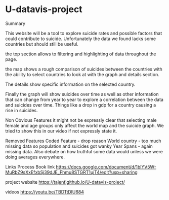 # U-datavis-project

Summary

This website will be a tool to explore suicide rates and possible factors that could contribute to suicide. Unfortunately the data we found lacks some countries but should still be useful.

the top section allows to filtering and highlighting of data throughout the page.

the map shows a rough comparison of suicides between the countries with the ability to select countries to look at with the graph and details section.

The details show specific information on the selected country.

Finally the graph will show suicides over time as well as other information that can change from year to year to explore a correlation between the data and suicides over time. Things like a drop in gdp for a country causing a rise in suicides.

Non Obvious Features
it might not be expressly clear that selecting male female and age groups only affect the world map and
the suicide graph.  We tried to show this in our video if not expressly state it.

Removed Features
Coded Feature  - drop reason
World country  - too much missing data so population and suicides got wanky
Year Spans     - again missing data. Also debate on how truthful some data would unless we were doing averages everywhere.

Links
Process Book link
https://docs.google.com/document/d/1blYV5W-MuRbZ9sXxEfxbSj39dJE_Fhmu8STGRT1ujT4/edit?usp=sharing

project website
https://tajenf.github.io/U-datavis-project/

videos
https://youtu.be/TBDTtDlU684
